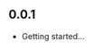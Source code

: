 <!-- https://developers.home-assistant.io/docs/add-ons/presentation#keeping-a-changelog -->

## 0.0.1

- Getting started...
